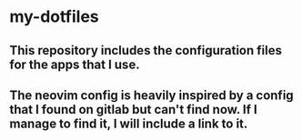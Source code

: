 # my-dotfiles

## This repository includes the configuration files for the apps that I use.

## The neovim config is heavily inspired by a config that I found on gitlab but can't find now. If I manage to find it, I will include a link to it.
